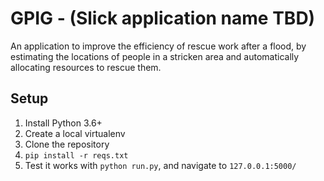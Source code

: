 # GPIG - (Slick application name TBD)

An application to improve the efficiency of rescue work after a flood, by estimating the locations of people in a stricken area and automatically allocating resources to rescue them.

## Setup
1. Install Python 3.6+
2. Create a local virtualenv
3. Clone the repository
4. ```pip install -r reqs.txt```
5. Test it works with ```python run.py```, and navigate to ```127.0.0.1:5000/```

